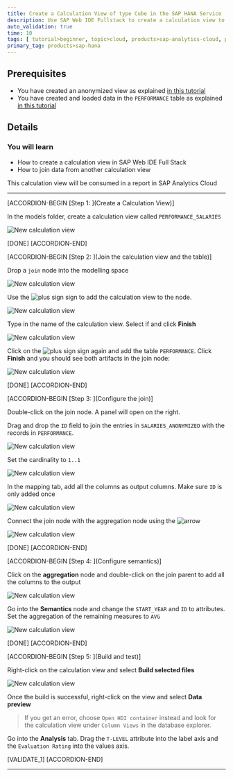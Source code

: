 ```yaml
---
title: Create a Calculation View of type Cube in the SAP HANA Service
description: Use SAP Web IDE Fullstack to create a calculation view to expose to SAP Analytics Cloud
auto_validation: true
time: 10
tags: [ tutorial>beginner, topic>cloud, products>sap-analytics-cloud, products>sap-hana, tutorial>license]
primary_tag: products>sap-hana
---
```


## Prerequisites
 - You have created an anonymized view as explained [in this tutorial](haas-dm-calculation-view-differential-privacy)
 - You have created and loaded data in the `PERFORMANCE` table as explained [in this tutorial](haas-dm-create-db-mta)

## Details
### You will learn
  - How to create a calculation view in SAP Web IDE Full Stack
  - How to join data from another calculation view

This calculation view will be consumed in a report in SAP Analytics Cloud

---

[ACCORDION-BEGIN [Step 1: ](Create a Calculation View)]

In the models folder, create a calculation view called `PERFORMANCE_SALARIES`

![New calculation view](2.png)


[DONE]
[ACCORDION-END]

[ACCORDION-BEGIN [Step 2: ](Join the calculation view and the table)]

Drop a `join` node into the modelling space

![New calculation view](3.png)

Use the ![plus sign](plus.png) sign to add the calculation view to the node.

![New calculation view](4.png)

Type in the name of the calculation view. Select if and click **Finish**

![New calculation view](5.png)

Click on the ![plus sign](plus.png) sign again and add the table `PERFORMANCE`.  Click **Finish** and you should see both artifacts in the join node:

![New calculation view](6.png)

[DONE]
[ACCORDION-END]


[ACCORDION-BEGIN [Step 3: ](Configure the join)]

Double-click on the join node. A panel will open on the right.

Drag and drop the `ID` field to join the entries in `SALARIES_ANONYMIZED` with the records in `PERFORMANCE`.

![New calculation view](7.png)

Set the cardinality to `1..1`

![New calculation view](8.png)

In the mapping tab, add all the columns as output columns. Make sure `ID` is only added once

![New calculation view](9.png)

Connect the join node with the aggregation node using the ![arrow](arrow.png)

![New calculation view](1.gif)

[DONE]
[ACCORDION-END]

[ACCORDION-BEGIN [Step 4: ](Configure semantics)]

Click on the **aggregation** node and double-click on the join parent to add all the columns to the output

![New calculation view](10.png)

Go into the **Semantics** node and change the `START_YEAR` and `ID` to attributes. Set the aggregation of the remaining measures to `AVG`

![New calculation view](11.png)


[DONE]
[ACCORDION-END]

[ACCORDION-BEGIN [Step 5: ](Build and test)]

Right-click on the calculation view and select **Build selected files**

![New calculation view](12.png)

Once the build is successful, right-click on the view and select **Data preview**

> If you get an error, choose `Open HDI container` instead and look for the calculation view under `Column Views` in the database explorer.

Go into the **Analysis** tab. Drag the `T-LEVEL` attribute into the label axis and the `Evaluation Rating` into the values axis.


[VALIDATE_1]
[ACCORDION-END]

---

